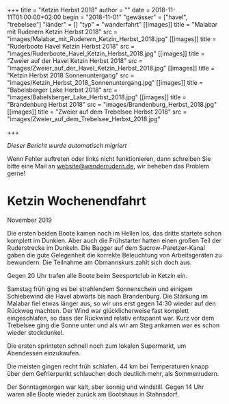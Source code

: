 +++
title = "Ketzin Herbst 2018"
author = ""
date = 2018-11-11T01:00:00+02:00
begin = "2018-11-01"
"gewässer" = ["havel", "trebelsee"]
"länder" = []
"typ" = "wanderfahrt"
[[images]]
title = "Malabar mit Ruderern Ketzin Herbst 2018"
src = "images/Malabar_mit_Ruderern_Ketzin_Herbst_2018.jpg"
[[images]]
title = "Ruderboote Havel Ketzin Herbst 2018"
src = "images/Ruderboote_Havel_Ketzin_Herbst_2018.jpg"
[[images]]
title = "Zweier auf der Havel Ketzin Herbst 2018"
src = "images/Zweier_auf_der_Havel_Ketzin_Herbst_2018.jpg"
[[images]]
title = "Ketzin Herbst 2018 Sonnenuntergang"
src = "images/Ketzin_Herbst_2018_Sonnenuntergang.jpg"
[[images]]
title = "Babelsberger Lake Herbst 2018"
src = "images/Babelsberger_Lake_Herbst_2018.jpg"
[[images]]
title = "Brandenburg Herbst 2018"
src = "images/Brandenburg_Herbst_2018.jpg"
[[images]]
title = "Zweier auf dem Trebelsee Herbst 2018"
src = "images/Zweier_auf_dem_Trebelsee_Herbst_2018.jpg"

+++


*Dieser Bericht wurde automatisch migriert*

Wenn Fehler auftreten oder links nicht funktionieren, dann schreiben Sie bitte eine Mail an website@wanderrudern.de, wir beheben das Problem gerne!



# Ketzin Wochenendfahrt


November 2019

Die ersten beiden Boote kamen noch im Hellen los, das dritte startete schon komplett im Dunklen. Aber auch die Frühstarter hatten einen großen Teil der Ruderstrecke im Dunkeln. Die Bagger auf dem Sacrow-Paretzer-Kanal gaben die gute Gelegenheit die korrekte Beleuchtung von Arbeitsgeräten zu bewundern. Die Teilnahme am Obmannskurs zahlt sich doch aus.

Gegen 20 Uhr trafen alle Boote beim Seesportclub in Ketzin ein.

Samstag früh ging es bei strahlendem Sonnenschein und einigem Schiebewind die Havel abwärts bis nach Brandenburg. Die Stärkung im Malabar fiel etwas länger aus, so wir uns erst gegen 14:30 wieder auf den Rückweg machten. Der Wind war glücklicherweise fast komplett eingeschlafen, so dass der Rückwind relativ entspannt war. Kurz vor dem Trebelsee ging die Sonne unter und als wir am Steg ankamen war es schon wieder stockdunkel.

Die ersten sprinteten schnell noch zum lokalen Supermarkt, um Abendessen einzukaufen.

Die meisten gingen recht früh schlafen. 44 km bei Temperaturen knapp über dem Gefrierpunkt schlauchen doch deutlich mehr, als Sommerrudern.

Der Sonntagmorgen war kalt, aber sonnig und windstill. Gegen 14 Uhr waren alle Boote wieder zurück am Bootshaus in Stahnsdorf.